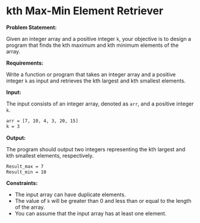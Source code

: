 # kth Max-Min Element Retriever

**Problem Statement:**

Given an integer array and a positive integer `k`, your objective is to design a program that finds the kth maximum and kth minimum elements of the array.

**Requirements:**

Write a function or program that takes an integer array and a positive integer `k` as input and retrieves the kth largest and kth smallest elements.

**Input:**

The input consists of an integer array, denoted as `arr`, and a positive integer `k`.

```bash
arr = [7, 10, 4, 3, 20, 15]
k = 3
```

**Output:**

The program should output two integers representing the kth largest and kth smallest elements, respectively.

```bash
Result_max = 7
Result_min = 10
```

**Constraints:**

- The input array can have duplicate elements.
- The value of `k` will be greater than 0 and less than or equal to the length of the array.
- You can assume that the input array has at least one element.
